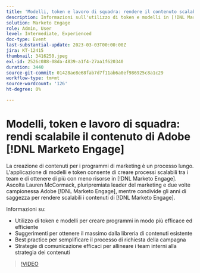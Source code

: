 ```yaml
---
title: 'Modelli, token e lavoro di squadra: rendere il contenuto scalabile'
description: Informazioni sull'utilizzo di token e modelli in [!DNL Marketo Engage]. Scopri i suggerimenti per sfruttare al massimo la libreria di contenuti esistente.
solution: Marketo Engage
role: Admin, User
level: Intermediate, Experienced
doc-type: Event
last-substantial-update: 2023-03-03T00:00:00Z
jira: KT-12415
thumbnail: 3416250.jpeg
exl-id: 2526c088-08da-4839-a1f4-27aa1f620340
duration: 3440
source-git-commit: 01428ae8e68fab7d7f11ab6a0ef986925c8a1c29
workflow-type: tm+mt
source-wordcount: '126'
ht-degree: 0%

---
```


# Modelli, token e lavoro di squadra: rendi scalabile il contenuto di Adobe [!DNL Marketo Engage]

La creazione di contenuti per i programmi di marketing è un processo lungo. L&#39;applicazione di modelli e token consente di creare processi scalabili tra i team e di ottenere di più con meno risorse in [!DNL Marketo Engage]. Ascolta Lauren McCormack, pluripremiata leader del marketing e due volte campionessa Adobe [!DNL Marketo Engage], mentre condivide gli anni di saggezza per rendere scalabili i contenuti di [!DNL Marketo Engage].

Informazioni su:

* Utilizzo di token e modelli per creare programmi in modo più efficace ed efficiente
* Suggerimenti per ottenere il massimo dalla libreria di contenuti esistente
* Best practice per semplificare il processo di richiesta della campagna
* Strategie di comunicazione efficaci per allineare i team interni alla strategia dei contenuti

>[!VIDEO](https://video.tv.adobe.com/v/3416250/?quality=12&learn=on)
